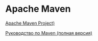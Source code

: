 # Apache Maven

[Apache Maven Project)](http://maven.apache.org/index.html)

[Руководство по Maven (полная версия)](https://proselyte.net/tutorials/maven/)

